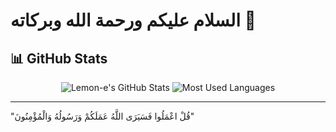 # السلام عليكم ورحمة الله وبركاته 🌟

## 📊 GitHub Stats

<div align="center">
  
![Lemon-e's GitHub Stats](https://github-readme-stats.vercel.app/api?username=Lemon-e&show_icons=true&theme=dark)
![Most Used Languages](https://github-readme-stats.vercel.app/api/top-langs/?username=Lemon-e&layout=compact&theme=dark&hide_border=true)

</div>

---

"قُلْ اعْمَلُوا فَسَيَرَى اللَّهُ عَمَلَكُمْ وَرَسُولُهُ وَالْمُؤْمِنُونَ"
